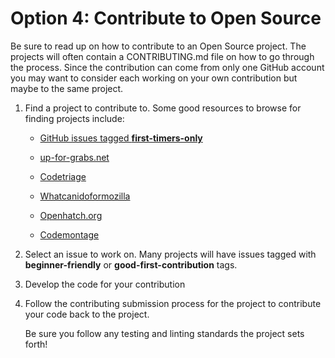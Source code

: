 # Option 4: Contribute to Open Source

Be sure to read up on how to contribute to an Open Source project.  The projects will often contain a CONTRIBUTING.md file on how to go through the process.  Since the contribution can come from only one GitHub account you may want to consider each working on your own contribution but maybe to the same project.

1. Find a project to contribute to. Some good resources to browse for finding projects include: 

    * [GitHub issues tagged **first-timers-only**](https://github.com/search?utf8=%E2%9C%93&q=label%3Afirst-timers-only+is%3Aopen&type=Issues&ref=searchresults)
    
    * [up-for-grabs.net](http://up-for-grabs.net/#/tags/javascript)
    
    * [Codetriage](https://www.codetriage.com/)
    
    * [Whatcanidoformozilla](https://whatcanidoformozilla.org/#!/progornoprog/proglang/js/)
    
    * [Openhatch.org](https://openhatch.org/search/?language=JavaScript&q=)
    
    * [Codemontage](https://www.codemontage.com/projects?tags=JavaScript)

2. Select an issue to work on. Many projects will have issues tagged with **beginner-friendly** or **good-first-contribution** tags.

3. Develop the code for your contribution

4. Follow the contributing submission process for the project to contribute your code back to the project.

    Be sure you follow any testing and linting standards the project sets forth! 
